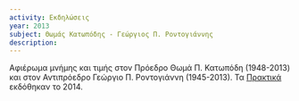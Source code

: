 ```yaml
---
activity: Εκδηλώσεις
year: 2013
subject: Θωμάς Κατωπόδης - Γεώργιος Π. Ροντογιάννης
description: 
---
```


Αφιέρωμα μνήμης και τιμής στον Πρόεδρο Θωμά Π. Κατωπόδη (1948-2013) και στον Αντιπρόεδρο Γεώργιο Π. Ροντογιάννη (1945-2013). Τα [Πρακτικά](/publications/epetiaka-afierwmata/katopodhs-rontoyannis.html) εκδόθηκαν το 2014.
